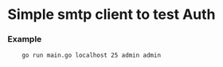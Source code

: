 # Simple smtp client to test Auth 

### Example 
```
    go run main.go localhost 25 admin admin
```